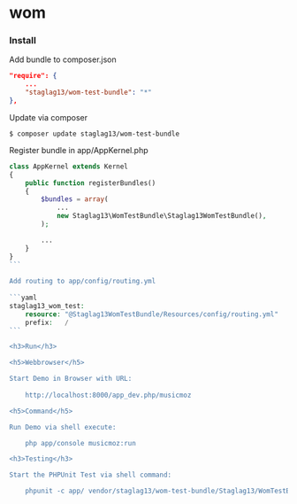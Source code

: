 <h1>wom</h1>

<h3>Install</h3>

Add bundle to composer.json

```json
"require": {
    ...
    "staglag13/wom-test-bundle": "*"
},
```
    
Update via composer

    $ composer update staglag13/wom-test-bundle

Register bundle in app/AppKernel.php

````php
class AppKernel extends Kernel
{
    public function registerBundles()
    {
        $bundles = array(
            ...
            new Staglag13\WomTestBundle\Staglag13WomTestBundle(),
        );

        ...
    }
}
```
    
Add routing to app/config/routing.yml
    
```yaml
staglag13_wom_test:
    resource: "@Staglag13WomTestBundle/Resources/config/routing.yml"
    prefix:   /
```

<h3>Run</h3>

<h5>Webbrowser</h5>

Start Demo in Browser with URL: 
    
    http://localhost:8000/app_dev.php/musicmoz

<h5>Command</h5>

Run Demo via shell execute: 

    php app/console musicmoz:run

<h3>Testing</h3>

Start the PHPUnit Test via shell command:

    phpunit -c app/ vendor/staglag13/wom-test-bundle/Staglag13/WomTestBundle/
